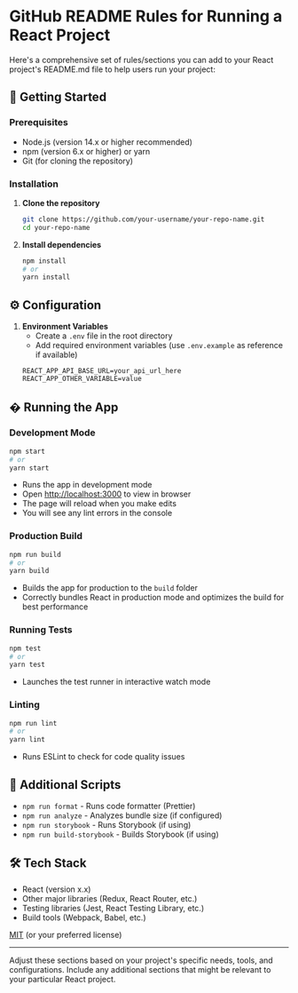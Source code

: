 # GitHub README Rules for Running a React Project

Here's a comprehensive set of rules/sections you can add to your React project's README.md file to help users run your project:

## 🚀 Getting Started

### Prerequisites
- Node.js (version 14.x or higher recommended)
- npm (version 6.x or higher) or yarn
- Git (for cloning the repository)

### Installation

1. **Clone the repository**
   ```bash
   git clone https://github.com/your-username/your-repo-name.git
   cd your-repo-name
   ```

2. **Install dependencies**
   ```bash
   npm install
   # or
   yarn install
   ```

## ⚙️ Configuration

1. **Environment Variables**
   - Create a `.env` file in the root directory
   - Add required environment variables (use `.env.example` as reference if available)
   ```env
   REACT_APP_API_BASE_URL=your_api_url_here
   REACT_APP_OTHER_VARIABLE=value
   ```

## � Running the App

### Development Mode
```bash
npm start
# or
yarn start
```
- Runs the app in development mode
- Open [http://localhost:3000](http://localhost:3000) to view in browser
- The page will reload when you make edits
- You will see any lint errors in the console

### Production Build
```bash
npm run build
# or
yarn build
```
- Builds the app for production to the `build` folder
- Correctly bundles React in production mode and optimizes the build for best performance

### Running Tests
```bash
npm test
# or
yarn test
```
- Launches the test runner in interactive watch mode

### Linting
```bash
npm run lint
# or
yarn lint
```
- Runs ESLint to check for code quality issues

## 🧩 Additional Scripts

- `npm run format` - Runs code formatter (Prettier)
- `npm run analyze` - Analyzes bundle size (if configured)
- `npm run storybook` - Runs Storybook (if using)
- `npm run build-storybook` - Builds Storybook (if using)

## 🛠 Tech Stack

- React (version x.x)
- Other major libraries (Redux, React Router, etc.)
- Testing libraries (Jest, React Testing Library, etc.)
- Build tools (Webpack, Babel, etc.)



[MIT](https://choosealicense.com/licenses/mit/) (or your preferred license)

---

Adjust these sections based on your project's specific needs, tools, and configurations. Include any additional sections that might be relevant to your particular React project.
